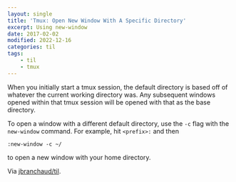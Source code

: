 ```yaml
---
layout: single
title: 'Tmux: Open New Window With A Specific Directory'
excerpt: Using new-window
date: 2017-02-02
modified: 2022-12-16
categories: til
tags:
    - til
    - tmux
---
```


When you initially start a tmux session, the default directory is based off
of whatever the current working directory was. Any subsequent windows opened
within that tmux session will be opened with that as the base directory.

To open a window with a different default directory, use the `-c` flag with
the `new-window` command. For example, hit `<prefix>:` and then

```tmux
:new-window -c ~/
```

to open a new window with your home directory.

Via [jbranchaud/til](https://github.com/jbranchaud/til).
